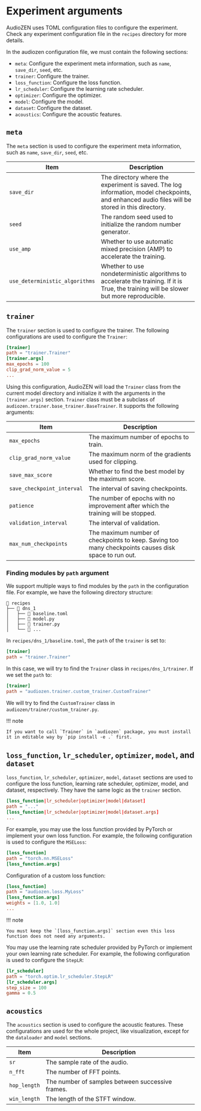 # Experiment arguments

AudioZEN uses TOML configuration files to configure the experiment. Check any experiment configuration file in the `recipes` directory for more details.

In the audiozen configuration file, we must contain the following sections:

- `meta`: Configure the experiment meta information, such as `name`, `save_dir`, `seed`, etc.
- `trainer`: Configure the trainer.
- `loss_function`: Configure the loss function.
- `lr_scheduler`: Configure the learning rate scheduler.
- `optimizer`: Configure the optimizer.
- `model`: Configure the model.
- `dataset`: Configure the dataset.
- `acoustics`: Configure the acoustic features.

## `meta`

The `meta` section is used to configure the experiment meta information, such as `name`, `save_dir`, `seed`, etc.

| Item                           | Description                                                                                                                                     |
| ------------------------------ | ----------------------------------------------------------------------------------------------------------------------------------------------- |
| `save_dir`                     | The directory where the experiment is saved. The log information, model checkpoints, and enhanced audio files will be stored in this directory. |
| `seed`                         | The random seed used to initialize the random number generator.                                                                                 |
| `use_amp`                      | Whether to use automatic mixed precision (AMP) to accelerate the training.                                                                      |
| `use_deterministic_algorithms` | Whether to use nondeterministic algorithms to accelerate the training. If it is True, the training will be slower but more reproducible.        |

## `trainer`

The `trainer` section is used to configure the trainer. The following configurations are used to configure the `Trainer`:

```toml
[trainer]
path = "trainer.Trainer"
[trainer.args]
max_epochs = 100
clip_grad_norm_value = 5
...
```

Using this configuration, AudioZEN will load the `Trainer` class from the current model directory and initialize it with the arguments in the `[trainer.args]` section.
`Trainer` class must be a subclass of `audiozen.trainer.base_trainer.BaseTrainer`. It supports the following arguments:

| Item                       | Description                                                                                          |
| -------------------------- | ---------------------------------------------------------------------------------------------------- |
| `max_epochs`               | The maximum number of epochs to train.                                                               |
| `clip_grad_norm_value`     | The maximum norm of the gradients used for clipping.                                                 |
| `save_max_score`           | Whether to find the best model by the maximum score.                                                 |
| `save_checkpoint_interval` | The interval of saving checkpoints.                                                                  |
| `patience`                 | The number of epochs with no improvement after which the training will be stopped.                   |
| `validation_interval`      | The interval of validation.                                                                          |
| `max_num_checkpoints`      | The maximum number of checkpoints to keep. Saving too many checkpoints causes disk space to run out. |

### Finding modules by `path` argument

We support multiple ways to find modules by the `path` in the configuration file. For example, we have the following directory structure:

```text
📁 recipes
├── 📁 dns_1
│   ├── 📄 baseline.toml
│   ├── 📄 model.py
│   ├── 📄 trainer.py
│   └── 📄 ...
```

In `recipes/dns_1/baseline.toml`, the `path` of the `trainer` is set to:

```toml
[trainer]
path = "trainer.Trainer"
```

In this case, we will try to find the `Trainer` class in `recipes/dns_1/trainer`. If we set the `path` to:

```toml
[trainer]
path = "audiozen.trainer.custom_trainer.CustomTrainer"
```

We will try to find the `CustomTrainer` class in `audiozen/trainer/custom_trainer.py`.

!!! note

    If you want to call `Trainer` in `audiozen` package, you must install it in editable way by `pip install -e .` first.

## `loss_function`, `lr_scheduler`, `optimizer`, `model`, and `dataset`

`loss_function`, `lr_scheduler`, `optimizer`, `model`, `dataset` sections are used to configure the loss function, learning rate scheduler, optimizer, model, and dataset, respectively.
They have the same logic as the `trainer` section.

```toml
[loss_function|lr_scheduler|optimizer|model|dataset]
path = "..."
[loss_function|lr_scheduler|optimizer|model|dataset.args]
...
```

For example, you may use the loss function provided by PyTorch or implement your own loss function. For example, the following configuration is used to configure the `MSELoss`:

```toml
[loss_function]
path = "torch.nn.MSELoss"
[loss_function.args]
```

Configuration of a custom loss function:

```toml
[loss_function]
path = "audiozen.loss.MyLoss"
[loss_function.args]
weights = [1.0, 1.0]
...
```

!!! note

    You must keep the `[loss_function.args]` section even this loss function does not need any arguments.

You may use the learning rate scheduler provided by PyTorch or implement your own learning rate scheduler. For example, the following configuration is used to configure the `StepLR`:

```toml
[lr_scheduler]
path = "torch.optim.lr_scheduler.StepLR"
[lr_scheduler.args]
step_size = 100
gamma = 0.5
```

## `acoustics`

The `acoustics` section is used to configure the acoustic features.
These configurations are used for the whole project, like visualization, except for the `dataloader` and `model` sections.

| Item         | Description                                      |
| ------------ | ------------------------------------------------ |
| `sr`         | The sample rate of the audio.                    |
| `n_fft`      | The number of FFT points.                        |
| `hop_length` | The number of samples between successive frames. |
| `win_length` | The length of the STFT window.                   |
